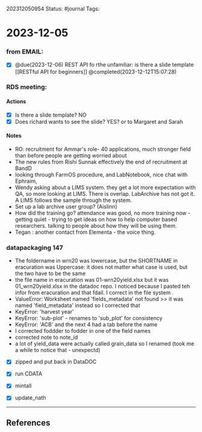 202312050954
Status: #journal
Tags: 

# 2023-12-05

### from EMAIL: 
- [x] @due(2023-12-06) REST API fo rthe unfamiliar: is there a slide template [[RESTful API for beginners]] @completed(2023-12-12T15:07:28)


### RDS meeting: 
#### Actions
- [x] Is there a slide template? NO
- [x] Does richard wants to see the slide? YES? or to Margaret and Sarah 

#### Notes
- RO: recruitment for Ammar's role- 40 applications, much stronger field than before 
people are getting worried about 
- The new rules from Rishi Sunnak effectively the end of recruitment at BandD
- looking through FarmOS procedure, and LabNotebook, nice chat with Ephraim, 
- Wendy asking about a LIMS system. they get a lot more expectation with QA, so more looking at LIMS. There is overlap. LabArchive has not got it. A LIMS follows the sample through the system. 
- Set up a lab archive user group? (Aislinn)
- How did the training go? attendance was good, no more training now - getting quiet - trying to get ideas on how to help computer based researchers.  talking to people about how they will be using them. 
- Tegan : another contact from Elementa - the voice thing.  

### datapackaging 147 

- The foldername in wrn20 was lowercase, but the SHORTNAME in eracuration was Uppercase: it does not matter what case is used, but the two have to be the same
- the file name in eracuration was 01-wrn20yield.xlsx but it was 01_wrn20yield.xlsx  in the datadoc repo. I noticed because I pasted teh infor from eracuration and that fdail. I correct in the file system . 
- ValueError: Worksheet named 'fields_metadata' not found >> it was named 'field_metadata' instead so I corrected that 
- KeyError: 'harvest year'
- KeyError: 'sub-plot' - renames to 'sub_plot' for consistency
- KeyError: 'ACB' and the next 4 had a tab before the name
- I corrected foddder to fodder in one of the field names
- corrected note to note_id
- a lot of yield_data were actually called grain_data so I renamed (took me a while to notice that - unexpectd)
- [x] zipped and put back in DataDOC
- [x] run CDATA
- [x] mintall
- [x] update_nath



---
## References
